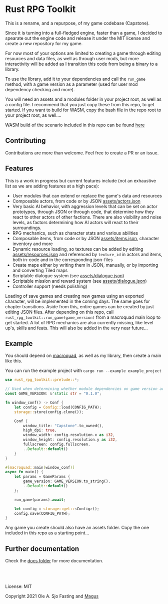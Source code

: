 # Rust RPG Toolkit

This is a rename, and a repurpose, of my game codebase (Capstone).

Since it is turning into a full-fledged engine, faster than a game, I decided to spearate out the engine code and release it under the MIT license and create a new repository for my game.

For now most of your options are limited to creating a game through editing resources and data files, as well as through user mods, but more interactivity will be added as I transition this code from being a binary to a library.

To use the library, add it to your dependencies and call the `run_game` method, with a game version as a parameter (used for user mod dependency checking and more).

You will need an assets and a modules folder in your project root, as well as a config file. I recommend that you just copy these from this repo, to get started.
If you want to build for WASM, copy the bash file in the repo root to your project root, as well....

WASM build of the scenario included in this repo can be found [here](https://magus.no/static/web/index.html)

## Contributing

Contributions are more than welcome. Feel free to create a PR or an issue.

## Features

This is a work in progress but current features include (not an exhaustive list as we are adding features at a high pace):

- User modules that can extend or replace the game's data and resources
- Composable actors, from code or by JSON [assets/actors.json](https://github.com/olefasting/capstone/blob/master/assets/actors.json)
- Very basic AI behavior, with aggression levels that can be set on actor prototypes, through JSON or through code, that determine how they react to other actors of other factions. There are also visibility and noise levels, as factors determining how AI actors will react to their surroundings.
- RPG mechanics, such as character stats and various abilities
- Composable items, from code or by JSON [assets/items.json](https://github.com/olefasting/capstone/blob/master/assets/items.json), character inventory and more
- Dynamic resource loading, so textures can be added by editing [assets/resources.json](https://github.com/olefasting/capstone/blob/master/assets/resources.json) and referenced by `texture_id` in actors and items, both in-code and in the corresponding json-files
- Create maps either by writing them in JSON, manually, or by importing and converting Tiled maps
- Scriptable dialogue system (see [assets/dialogue.json](https://github.com/olefasting/capstone/blob/master/assets/dialogue.json))
- Scriptable mission and reward system (see [assets/dialogue.json](https://github.com/olefasting/capstone/blob/master/assets/missions.json))
- Controller support (needs polishing)

Loading of save games and creating new games using an exported character, will be implemented in the coming days. The same goes for chapter transitions. Aside from this, entire games can be created by just editing JSON files. After depending on this repo, call `rust_rpg_toolkit::run_game(game_version)` from a macroquad main loop to get started.
A lot of RPG mechanics are also currently missing, like level up's, skills and feats. This will also be added in the very near future...

## Example

You should depend on [macroquad](https://github.com/not-fl3/macroquad), as well as my library, then create a main like this.

You can run the example project with `cargo run --example example_project`

```rust
use rust_rpg_toolkit::prelude::*;

// Used when determining whether module dependencies on game version are met
const GAME_VERSION: &'static str = "0.1.0";

fn window_conf() -> Conf {
    let config = Config::load(CONFIG_PATH);
    storage::store(config.clone());

    Conf {
        window_title: "Capstone".to_owned(),
        high_dpi: true,
        window_width: config.resolution.x as i32,
        window_height: config.resolution.y as i32,
        fullscreen: config.fullscreen,
        ..Default::default()
    }
}

#[macroquad::main(window_conf)]
async fn main() {
    let params = GameParams {
        game_version: GAME_VERSION.to_string(),
        ..Default::default()
    };

    run_game(params).await;

    let config = storage::get::<Config>();
    config.save(CONFIG_PATH);
}

```

Any game you create should also have an assets folder. Copy the one included in this repo as a starting point...

## Further documentation

Check the [docs folder](https://github.com/olefasting/rust_rpg_toolkit/tree/master/docs) for more documentation.

\
\
\
License: MIT

Copyright 2021 Ole A. Sjo Fasting and [Magus](http://magus.no)
